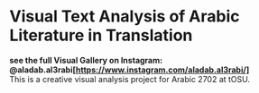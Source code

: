 # Visual Text Analysis of Arabic Literature in Translation
**see the full Visual Gallery on Instagram: @aladab.al3rabi[https://www.instagram.com/aladab.al3rabi/]**  
This is a creative visual analysis project for Arabic 2702 at tOSU.  



